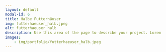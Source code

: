 ```yaml
---
layout: default
modal-id: 6
title: Halbe Futterhäuser
img: futterhaeuser_halb.jpeg
alt: futterhaeuser_halb
description: Use this area of the page to describe your project. Lorem ipsum dolor sit amet, consectetur adipisicing elit. Mollitia neque assumenda ipsam nihil, molestias magnam, recusandae quos quis inventore quisquam velit asperiores, vitae? Reprehenderit soluta, eos quod consequuntur itaque. Nam.
images:
    - img/portfolio/futterhaeuser_halb.jpeg
---
```


